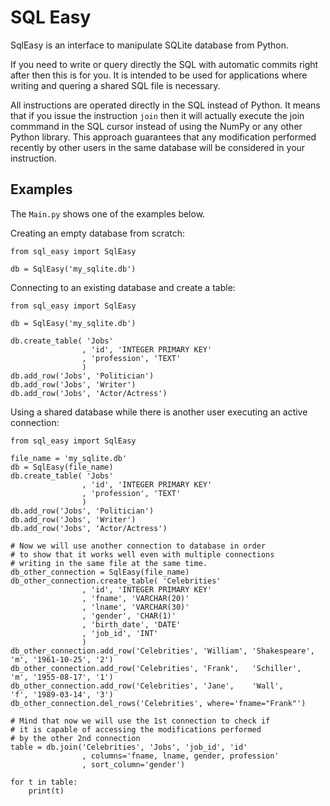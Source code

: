 # SQL Easy

SqlEasy is an interface to manipulate SQLite database from Python.

If you need to write or query directly the SQL with automatic commits right after then this is for you. It is intended to be used for applications where writing and quering a shared SQL file is necessary.

All instructions are operated directly in the SQL instead of Python. It means that if you issue the instruction `join` then it will actually execute the join commmand in the SQL cursor instead of using the NumPy or any other Python library. This approach guarantees that any modification performed recently by other users in the same database will be considered in your instruction.

## Examples

The `Main.py` shows one of the examples below.

Creating an empty database from scratch:
```
from sql_easy import SqlEasy

db = SqlEasy('my_sqlite.db')
```

Connecting to an existing database and create a table:
```
from sql_easy import SqlEasy

db = SqlEasy('my_sqlite.db')

db.create_table( 'Jobs'
                , 'id', 'INTEGER PRIMARY KEY'
                , 'profession', 'TEXT'
                )
db.add_row('Jobs', 'Politician')
db.add_row('Jobs', 'Writer')
db.add_row('Jobs', 'Actor/Actress')
```

Using a shared database while there is another user executing an active connection:
```
from sql_easy import SqlEasy

file_name = 'my_sqlite.db'
db = SqlEasy(file_name)
db.create_table( 'Jobs'
                , 'id', 'INTEGER PRIMARY KEY'
                , 'profession', 'TEXT'
                )
db.add_row('Jobs', 'Politician')
db.add_row('Jobs', 'Writer')
db.add_row('Jobs', 'Actor/Actress')

# Now we will use another connection to database in order
# to show that it works well even with multiple connections
# writing in the same file at the same time.
db_other_connection = SqlEasy(file_name)
db_other_connection.create_table( 'Celebrities'
                , 'id', 'INTEGER PRIMARY KEY'
                , 'fname', 'VARCHAR(20)'
                , 'lname', 'VARCHAR(30)'
                , 'gender', 'CHAR(1)'
                , 'birth_date', 'DATE'
                , 'job_id', 'INT'
                )
db_other_connection.add_row('Celebrities', 'William', 'Shakespeare', 'm', '1961-10-25', '2')
db_other_connection.add_row('Celebrities', 'Frank',   'Schiller',    'm', '1955-08-17', '1')
db_other_connection.add_row('Celebrities', 'Jane',    'Wall',        'f', '1989-03-14', '3')
db_other_connection.del_rows('Celebrities', where='fname="Frank"')

# Mind that now we will use the 1st connection to check if
# it is capable of accessing the modifications performed
# by the other 2nd connection
table = db.join('Celebrities', 'Jobs', 'job_id', 'id'
                , columns='fname, lname, gender, profession'
                , sort_column='gender')

for t in table:
    print(t)
```
